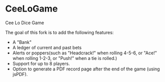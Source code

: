 # CeeLoGame
Cee Lo Dice Game


The goal of this fork is to add the following features:

- A "Bank"
- A ledger of current and past bets
- Alerts or poppers(such as "Headcrack!" when rolling 4-5-6, or "Ace!" when rolling 1-2-3, or "Push!" when a tie is rolled.)
- Support for up to 8 players.
- Option to generate a PDF record page after the end of the game (using jsPDF).






